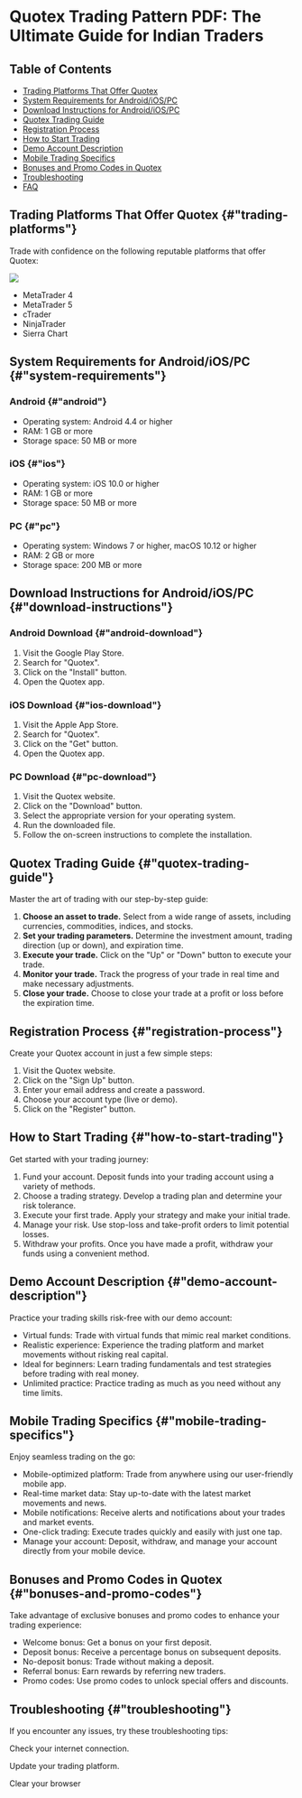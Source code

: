 # Quotex Trading Pattern PDF: The Ultimate Guide for Indian Traders

## Table of Contents

-   [Trading Platforms That Offer Quotex](\%22#trading-platforms\%22)
-   [System Requirements for
    Android/iOS/PC](\%22#system-requirements\%22)
-   [Download Instructions for
    Android/iOS/PC](\%22#download-instructions\%22)
-   [Quotex Trading Guide](\%22#quotex-trading-guide\%22)
-   [Registration Process](\%22#registration-process\%22)
-   [How to Start Trading](\%22#how-to-start-trading\%22)
-   [Demo Account Description](\%22#demo-account-description\%22)
-   [Mobile Trading Specifics](\%22#mobile-trading-specifics\%22)
-   [Bonuses and Promo Codes in
    Quotex](\%22#bonuses-and-promo-codes\%22)
-   [Troubleshooting](\%22#troubleshooting\%22)
-   [FAQ](\%22#faq\%22)

## Trading Platforms That Offer Quotex {#"trading-platforms"}

Trade with confidence on the following reputable platforms that offer
Quotex:

[![](https://static.quotex.io/files/4_en/300_250.jpg)](https://traff.sbs/brokerqxlid)

-   MetaTrader 4
-   MetaTrader 5
-   cTrader
-   NinjaTrader
-   Sierra Chart

## System Requirements for Android/iOS/PC {#"system-requirements"}

### Android {#"android"}

-   Operating system: Android 4.4 or higher
-   RAM: 1 GB or more
-   Storage space: 50 MB or more

### iOS {#"ios"}

-   Operating system: iOS 10.0 or higher
-   RAM: 1 GB or more
-   Storage space: 50 MB or more

### PC {#"pc"}

-   Operating system: Windows 7 or higher, macOS 10.12 or higher
-   RAM: 2 GB or more
-   Storage space: 200 MB or more

## Download Instructions for Android/iOS/PC {#"download-instructions"}

### Android Download {#"android-download"}

1.  Visit the Google Play Store.
2.  Search for "Quotex".
3.  Click on the "Install" button.
4.  Open the Quotex app.

### iOS Download {#"ios-download"}

1.  Visit the Apple App Store.
2.  Search for "Quotex".
3.  Click on the "Get" button.
4.  Open the Quotex app.

### PC Download {#"pc-download"}

1.  Visit the Quotex website.
2.  Click on the "Download" button.
3.  Select the appropriate version for your operating system.
4.  Run the downloaded file.
5.  Follow the on-screen instructions to complete the installation.

## Quotex Trading Guide {#"quotex-trading-guide"}

Master the art of trading with our step-by-step guide:

1.  **Choose an asset to trade.** Select from a wide range of assets,
    including currencies, commodities, indices, and stocks.
2.  **Set your trading parameters.** Determine the investment amount,
    trading direction (up or down), and expiration time.
3.  **Execute your trade.** Click on the "Up" or "Down"
    button to execute your trade.
4.  **Monitor your trade.** Track the progress of your trade in real
    time and make necessary adjustments.
5.  **Close your trade.** Choose to close your trade at a profit or loss
    before the expiration time.

## Registration Process {#"registration-process"}

Create your Quotex account in just a few simple steps:

1.  Visit the Quotex website.
2.  Click on the "Sign Up" button.
3.  Enter your email address and create a password.
4.  Choose your account type (live or demo).
5.  Click on the "Register" button.

## How to Start Trading {#"how-to-start-trading"}

Get started with your trading journey:

1.  Fund your account. Deposit funds into your trading account using a
    variety of methods.
2.  Choose a trading strategy. Develop a trading plan and determine your
    risk tolerance.
3.  Execute your first trade. Apply your strategy and make your initial
    trade.
4.  Manage your risk. Use stop-loss and take-profit orders to limit
    potential losses.
5.  Withdraw your profits. Once you have made a profit, withdraw your
    funds using a convenient method.

## Demo Account Description {#"demo-account-description"}

Practice your trading skills risk-free with our demo account:

-   Virtual funds: Trade with virtual funds that mimic real market
    conditions.
-   Realistic experience: Experience the trading platform and market
    movements without risking real capital.
-   Ideal for beginners: Learn trading fundamentals and test strategies
    before trading with real money.
-   Unlimited practice: Practice trading as much as you need without any
    time limits.

## Mobile Trading Specifics {#"mobile-trading-specifics"}

Enjoy seamless trading on the go:

-   Mobile-optimized platform: Trade from anywhere using our
    user-friendly mobile app.
-   Real-time market data: Stay up-to-date with the latest market
    movements and news.
-   Mobile notifications: Receive alerts and notifications about your
    trades and market events.
-   One-click trading: Execute trades quickly and easily with just one
    tap.
-   Manage your account: Deposit, withdraw, and manage your account
    directly from your mobile device.

## Bonuses and Promo Codes in Quotex {#"bonuses-and-promo-codes"}

Take advantage of exclusive bonuses and promo codes to enhance your
trading experience:

-   Welcome bonus: Get a bonus on your first deposit.
-   Deposit bonus: Receive a percentage bonus on subsequent deposits.
-   No-deposit bonus: Trade without making a deposit.
-   Referral bonus: Earn rewards by referring new traders.
-   Promo codes: Use promo codes to unlock special offers and discounts.

## Troubleshooting {#"troubleshooting"}

If you encounter any issues, try these troubleshooting tips:

Check your internet connection.

Update your trading platform.

Clear your browser

